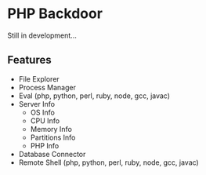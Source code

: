 PHP Backdoor
============

Still in development...

## Features

- File Explorer
- Process Manager
- Eval (php, python, perl, ruby, node, gcc, javac)
- Server Info
  - OS Info
  - CPU Info
  - Memory Info
  - Partitions Info
  - PHP Info
- Database Connector
- Remote Shell (php, python, perl, ruby, node, gcc, javac)
